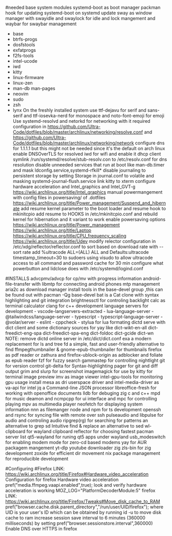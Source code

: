 #needed base system modules
systemd-boot as boot manager
packman hook for updating systemd-boot on systemd update
sway as window manager with swayidle and swaylock for idle and lock mangement and waybar for swaybar management
- base
- btrfs-progs
- dosfstools
- exfatprogs
- f2fs-tools
- intel-ucode
- iwd
- kitty
- linux-firmware
- linux-zen
- man-db man-pages
- neovim
- sudo
- zsh
- lynx
On the freshly installed system use ttf-dejavu for serif and sans-serif and ttf-iosevka-nerd for monospace and noto-font-emoji for emoji
Use systemd-resolvd and netorkd for networking with it required configuration in https://github.com/Ultra-Code/dotfiles/blob/master/archlinux/networking/resolve.conf and https://github.com/Ultra-Code/dotfiles/blob/master/archlinux/networking/network
configure dns for 1.1.1.1 but this might not be needed since it's the default on arch linux
enable DNSOverTLS for resolved
iwd for wifi and enable it dhcp client
symlink /run/systemd/resolve/stub-resolv.con to /etc/resolv.conf for dns resolution
disable unneeded services that run at boot like man-db.timer and mask ldconfig.service,systemd-rfkill*
disable journaling to persistent storage by setting Storage in journal.conf to volatile and masking systemd-journal-flush.service
link kitty to xterm
configure hardware acceleration and Intel_graphics and Intel_GVT-g https://wiki.archlinux.org/title/Intel_graphics
manual powermangement with config files in powersaving/ of .dotfiles https://wiki.archlinux.org/title/Power_management/Suspend_and_hibernate
add resume kernel parameter to the boot loader and resume hook to mkinitcpio
add resume to HOOKS in /etc/mkinitcpio.conf and rebuild kernel for hibernation and it variant to work
enable powersaving options https://wiki.archlinux.org/title/Power_management https://wiki.archlinux.org/title/Laptop https://wiki.archlinux.org/title/CPU_frequency_scaling https://wiki.archlinux.org/title/Udev
modify relector configuration in /etc/xdg/reflector/reflector.conf to sort based on download rate with --sort rate
add %ultracode ALL=(ALL) ALL and Defaults:ultracode timestamp_timeout=30 to sudoers using visudo to allow ultracode access to all command and password cache for 30 min
configure what powerbutton and lidclose does with /etc/systemd/logind.conf

#INSTALLS
advcpmv/advcp for cp/mv with progress information
android-file-transfer with libmtp for connecting android phones mtp management
aria2c as download manager
install tools in the base-devel group ,this can be found out with pacman -Qg base-devel
bat is a Cat clone with syntax highlighting and git integration
brightnessctl for controling backlight
calc as terminal calculator
clang for c++ development
language servers for development
    - vscode-langservers-extracted
    - lua-language-server
    - @tailwindcss/language-server
    - typescript
    - typescript-language-server
    - @volar/server
    - eslint
    - cppcheck
    - stylua for lua formating
dictd serve with dict client and some dictionary sources for yay like dict-wikt-en-all dict-freedict-eng-spa dict-freedict-spa-eng dict-foldoc dict-gcide dict-wn NOTE: remove dictd online server in /etc/dict/dict.conf
exa a modern replacement for ls and tree
fd a simple, fast and user-friendly alternative to find
ffmpegthumbnailer & gnome-epub-thumbnailer for thumbnails
firefox as pdf reader or zathura and firefox-ublock-origin as adblocker and foliate as epub reader
fzf for fuzzy search
gammastep for controlling nightlight
git for version control
git-delta for Syntax-highlighting pager for git and diff output
grim and slurp for screenshot
imagemagick for use by kitty for terminal image preview
imv as image viewer
intel-gpu-tools for monitoring gpu usage
install mesa as dri userspace driver and intel-media-driver as va-api for intel
jq a Command-line JSON processor
libreoffice-fresh for working with openoffice documents
lldb for debuging zig c and c++
mpd for music deamon and ncmpcpp for ui interface and mpc for controlling playing
mpv as multimedia player
neofetch for displaying system information
nnn as filemanger
node and npm for ts development
openssh and rsync for syncing file with remote over ssh
pulseaudio and libpulse for audio and controling audio
ripgrep(rg) for searching for patterns an alternative to grep
sd Intuitive find & replace an alternative to sed
wl-clipboard for wayland clipboard
reflector for choosing fastest pacman server list
qt5-wayland for runing qt5 apps under wayland
usb_modeswitch for enabling modem mode for zero-cd based modems
yay for AUR packagem mangement
yt-dlp youtube downloader
zig zls-bin for zig development
zoxide for efficient dir movement
nix package management for reproducible development

#Configuring
#Firefox
LINK: https://wiki.archlinux.org/title/Firefox#Hardware_video_acceleration
Configuration for firefox Hardware video acceleration
pref("media.ffmpeg.vaapi.enabled",true);
look and verify hardware acceleration is working MOZ_LOG="PlatformDecoderModule:5" firefox
LINK: https://wiki.archlinux.org/title/Firefox/Tweaks#Move_disk_cache_to_RAM
pref("browser.cache.disk.parent_directory","/run/user/UID/firefox"); where UID is your user's ID which can be obtained by running id -u to move disk cache to ram
increase session save interval to 6 minutes (360000 milliseconds) by setting pref("browser.sessionstore.interval",360000)
Enable DNS over HTTPS in firefox
